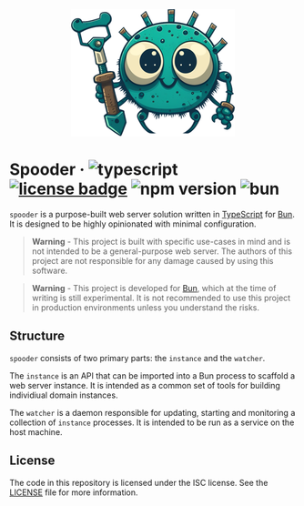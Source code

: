 <p align="center"><img src="docs/project-logo.png"/></p>

# Spooder &middot; ![typescript](https://img.shields.io/badge/language-typescript-blue) [![license badge](https://img.shields.io/github/license/Kruithne/nwjs-installer?color=yellow)](LICENSE) ![npm version](https://img.shields.io/npm/v/nwjs-installer?color=c53635) ![bun](https://img.shields.io/badge/runtime-bun-f9f1e1)

`spooder` is a purpose-built web server solution written in [TypeScript](https://www.typescriptlang.org/) for [Bun](https://bun.sh/). It is designed to be highly opinionated with minimal configuration.

> **Warning** - This project is built with specific use-cases in mind and is not intended to be a general-purpose web server. The authors of this project are not responsible for any damage caused by using this software.

> **Warning** - This project is developed for [Bun](https://bun.sh/), which at the time of writing is still experimental. It is not recommended to use this project in production environments unless you understand the risks.

## Structure

`spooder` consists of two primary parts: the `instance` and the `watcher`.

The `instance` is an API that can be imported into a Bun process to scaffold a web server instance. It is intended as a common set of tools for building individiual domain instances.

The `watcher` is a daemon responsible for updating, starting and monitoring a collection of `instance` processes. It is intended to be run as a service on the host machine.

## License
The code in this repository is licensed under the ISC license. See the [LICENSE](LICENSE) file for more information.